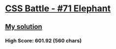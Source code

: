 # [CSS Battle - #71 Elephant](https://cssbattle.dev/play/71)

## [My solution](https://arpadgbondor.github.io/CSSBattle-71/)

### High Score: 601.92 (560 chars)
